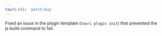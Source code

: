 ```yaml
---
tauri-cli: 'patch:bug'
---
```


Fixed an issue in the plugin template (`tauri plugin init`) that prevented the js build command to fail.
